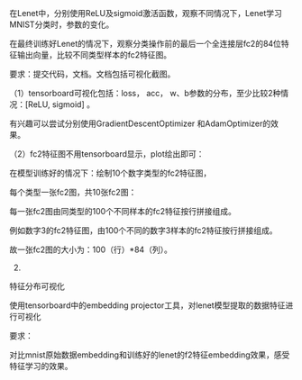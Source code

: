 在Lenet中，分别使用ReLU及sigmoid激活函数，观察不同情况下，Lenet学习MNIST分类时，参数的变化。

在最终训练好Lenet的情况下，观察分类操作前的最后一个全连接层fc2的84位特征输出向量，比较不同类型样本的fc2特征图。

要求：提交代码，文档。文档包括可视化截图。

（1）tensorboard可视化包括：loss， acc， w、b参数的分布，至少比较2种情况：[ReLU, sigmoid] 。

有兴趣可以尝试分别使用GradientDescentOptimizer 和AdamOptimizer的效果。

（2）fc2特征图不用tensorboard显示，plot绘出即可：

在模型训练好的情况下：绘制10个数字类型的fc2特征图，

每个类型一张fc2图，共10张fc2图：

每一张fc2图由同类型的100个不同样本的fc2特征按行拼接组成。

例如数字3的fc2特征图，由100个不同的数字3样本的fc2特征按行拼接组成。

故一张fc2图的大小为：100（行）*84（列）。

2.
特征分布可视化

使用tensorboard中的embedding projector工具，对lenet模型提取的数据特征进行可视化

要求：

对比mnist原始数据embedding和训练好的lenet的f2特征embedding效果，感受特征学习的效果。
